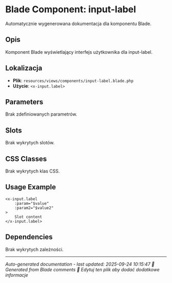 # Blade Component: input-label

Automatycznie wygenerowana dokumentacja dla komponentu Blade.

## Opis
Komponent Blade wyświetlający interfejs użytkownika dla input-label.

## Lokalizacja
- **Plik**: `resources/views/components/input-label.blade.php`
- **Użycie**: `<x-input.label>`

## Parameters
Brak zdefiniowanych parametrów.

## Slots
Brak wykrytych slotów.

## CSS Classes
Brak wykrytych klas CSS.

## Usage Example
```blade
<x-input.label
    :param="$value"
    :param2="$value2"
>
    Slot content
</x-input.label>
```

## Dependencies
Brak wykrytych zależności.

---
*Auto-generated documentation - last updated: 2025-09-24 10:15:47*
*🤖 Generated from Blade comments*
*📝 Edytuj ten plik aby dodać dodatkowe informacje*